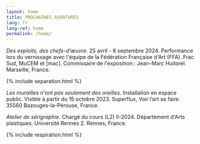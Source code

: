 ```yaml
---
layout: home
title: PROCHAINES AVENTURES
lang: fr
lang-ref: home
permalink: /home/
---
```


*Des exploits, des chefs-d’œuvre*. 25 avril - 8 septembre 2024. Performance lors du vernissage avec l'équipe de la Fédération Française d'Art (FFA). Frac Sud, MuCEM et \[mac]. Commissaire de l'exposition : Jean-Marc Huitorel. Marseille, France.

{% include separation.html %}

*Les murailles n'ont pas seulement des oreilles*. Installation en espace public. Visible à partir du 15 octobre 2023. Superflux, Voir l’art se faire. 35560 Bazouges-la-Pérouse, France.

*Atelier de sérigraphie*. Chargé du cours (L2) II-2024. Département d'Arts plastiques. Université Rennes 2. Rennes, France.

{% include respiration.html %}
